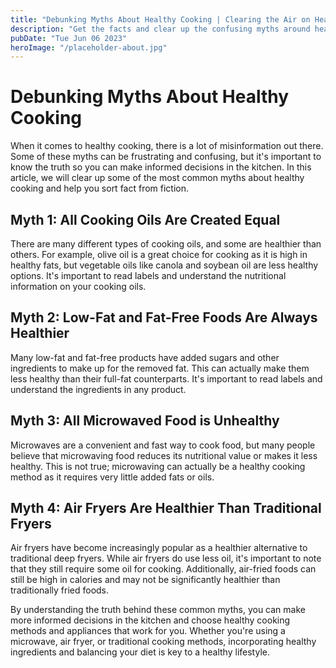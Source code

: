 ```yaml
---
title: "Debunking Myths About Healthy Cooking | Clearing the Air on Healthy Cooking Methods"
description: "Get the facts and clear up the confusing myths around healthy cooking. Learn the benefits and drawbacks to different cooking methods and appliances."
pubDate: "Tue Jun 06 2023"
heroImage: "/placeholder-about.jpg"
---
```


# Debunking Myths About Healthy Cooking

When it comes to healthy cooking, there is a lot of misinformation out there. Some of these myths can be frustrating and confusing, but it&#39;s important to know the truth so you can make informed decisions in the kitchen. In this article, we will clear up some of the most common myths about healthy cooking and help you sort fact from fiction.

## Myth 1: All Cooking Oils Are Created Equal

There are many different types of cooking oils, and some are healthier than others. For example, olive oil is a great choice for cooking as it is high in healthy fats, but vegetable oils like canola and soybean oil are less healthy options. It&#39;s important to read labels and understand the nutritional information on your cooking oils.

## Myth 2: Low-Fat and Fat-Free Foods Are Always Healthier

Many low-fat and fat-free products have added sugars and other ingredients to make up for the removed fat. This can actually make them less healthy than their full-fat counterparts. It&#39;s important to read labels and understand the ingredients in any product.

## Myth 3: All Microwaved Food is Unhealthy

Microwaves are a convenient and fast way to cook food, but many people believe that microwaving food reduces its nutritional value or makes it less healthy. This is not true; microwaving can actually be a healthy cooking method as it requires very little added fats or oils.

## Myth 4: Air Fryers Are Healthier Than Traditional Fryers

Air fryers have become increasingly popular as a healthier alternative to traditional deep fryers. While air fryers do use less oil, it&#39;s important to note that they still require some oil for cooking. Additionally, air-fried foods can still be high in calories and may not be significantly healthier than traditionally fried foods.

By understanding the truth behind these common myths, you can make more informed decisions in the kitchen and choose healthy cooking methods and appliances that work for you. Whether you&#39;re using a microwave, air fryer, or traditional cooking methods, incorporating healthy ingredients and balancing your diet is key to a healthy lifestyle.